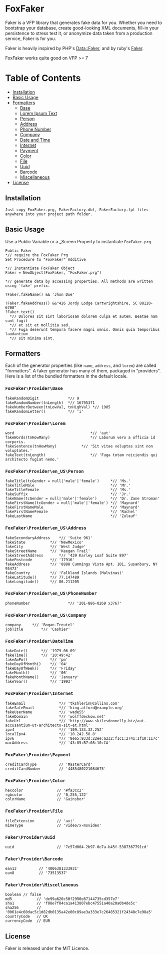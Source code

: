 # FoxFaker

Faker is a VFP library that generates fake data for you. Whether you need to bootstrap your database, create good-looking XML documents, fill-in your persistence to stress test it, or anonymize data taken from a production service, Faker is for you.

Faker is heavily inspired by PHP's [Data::Faker](http://search.cpan.org/~jasonk/Data-Faker-0.07/), and by ruby's [Faker](https://rubygems.org/gems/faker).

FoxFaker works quite good on VFP >= 7

# Table of Contents

- [Installation](#installation)
- [Basic Usage](#basic-usage)
- [Formatters](#formatters)
	- [Base](#foxfakerproviderbase)
	- [Lorem Ipsum Text](#foxfakerproviderlorem)
	- [Person](#foxfakerprovideren_usperson)
	- [Address](#foxfakerprovideren_usaddress)
	- [Phone Number](#foxfakerprovideren_usphonenumber)
	- [Company](#foxfakerprovideren_uscompany)
	- [Date and Time](#foxfakerproviderdatetime)
	- [Internet](#foxfakerproviderinternet)
	- [Payment](#foxfakerproviderpayment)
	- [Color](#foxfakerprovidercolor)
	- [File](#foxfakerproviderfile)
	- [Uuid](#foxfakerprovideruuid)
	- [Barcode](#foxfakerproviderbarcode)
	- [Miscellaneous](#foxfakerprovidermiscellaneous)
- [License](#license)


## Installation

```
Just copy FoxFaker.prg, FakerFactory.dbf, FakerFactory.fpt files anywhere into your project path folder.
```

## Basic Usage

Use a Public Variable or a _Screen Property to instantiate `FoxFaker.prg`.

```vfp
Public Faker
*// require the FoxFaker Prg
Set Procedure to "FoxFaker" Additive

*// Instantiate FoxFaker Object
Faker = NewObject(FoxFaker, "FoxFaker.prg")

*// generate data by accessing properties. All methods are written using 'fake' prefix.

?Faker.fakeName() && 'Jhon Doe'

?Faker.fakeAddress() &&"426 Jordy Lodge Cartwrightshire, SC 88120-6700"
?Faker.text()
  *// Dolores sit sint laboriosam dolorem culpa et autem. Beatae nam sunt fugit
  *// et sit et mollitia sed.
  *// Fuga deserunt tempora facere magni omnis. Omnis quia temporibus laudantium
  *// sit minima sint.
```
## Formatters

Each of the generator properties (like `name`, `address`, and `lorem`) are called "formatters". A faker generator has many of them, packaged in "providers". Here is a list of the bundled formatters in the default locale.

### `FoxFaker\Provider\Base`

    fakeRandomDigit             *// 9
    fakeRandomNumber(tnLength)  *// 16795371    
    fakeNumberBetween(tnLowVal, tnHighVal) *// 1985
    fakeRandomLetter()          *// 'i'

### `FoxFaker\Provider\Lorem`

    word                                  *// 'aut'
    fakeWords(tnHowMany)                  *// Laborum vero a officia id corporis.
    fakeSentence(tnHowMany)  		  *// 'Sit vitae voluptas sint non voluptates.'
    fakeText(tnLength)                    *// 'Fuga totam reiciendis qui architecto fugiat nemo.'

### `FoxFaker\Provider\en_US\Person`

    fakeTitle(tcGender = null|'male'|'female') 	   *// 'Ms.'
    fakeTitleMale                                  *// 'Mr.'
    fakeTitleFemale                                *// 'Ms.'
    fakeSuffix                                     *// 'Jr.'
    fakeName(tcGender = null|'male'|'female')      *// 'Dr. Zane Stroman'
    fakeFirstName(tcGender = null|'male'|'female') *// 'Maynard'
    fakeFirstNameMale                              *// 'Maynard'
    fakeFirstNameFemale                            *// 'Rachel'
    fakeLastName                                   *// 'Zulauf'

### `FoxFaker\Provider\en_US\Address`
    
    fakeSecondaryAddress	*// 'Suite 961'
    fakeState			*// 'NewMexico'    
    fakeCity			*// 'West Judge'
    fakeStreetName		*// 'Keegan Trail'
    fakeStreetAddress		*// '439 Karley Loaf Suite 897'
    fakePostcode		*// '17916'
    fakeAddress			*// '8888 Cummings Vista Apt. 101, Susanbury, NY 95473'
    fakeCountry			*// 'Falkland Islands (Malvinas)'
    fakeLatitude()		*// 77.147489
    fakeLongitude()		*// 86.211205

### `FoxFaker\Provider\en_US\PhoneNumber`

    phoneNumber             	*// '201-886-0269 x3767'

### `FoxFaker\Provider\en_US\Company`

    company		*// 'Bogan-Treutel'
    jobTitle		*// 'Cashier'

### `FoxFaker\Provider\DateTime`

    fakeDate()		*// '1979-06-09'
    fakeTime() 		*// '20:49:42'
    fakeAmPm()          *// 'pm'
    fakeDayOfMonth()    *// '04'
    fakeDayOfWeek()     *// 'Friday'
    fakeMonth()         *// '06'
    fakeMonthName()     *// 'January'
    fakeYear()          *// '1993'

### `FoxFaker\Provider\Internet`

    fakeEmail               *// 'tkshlerin@collins.com'
    fakeSafeEmail           *// 'king.alford@example.org'
    fakeUserName            *// 'wade55'
    fakeDomain              *// 'wolffdeckow.net'
    fakeUrl                 *// 'http://www.skilesdonnelly.biz/aut-accusantium-ut-architecto-sit-et.html'
    ipv4                    *// '109.133.32.252'
    localIpv4               *// '10.242.58.8'
    ipv6                    *// '8e65:933d:22ee:a232:f1c1:2741:1f10:117c'
    macAddress              *// '43:85:B7:08:10:CA'

### `FoxFaker\Provider\Payment`

    creditCardType          // 'MasterCard'
    creditCardNumber        // '4485480221084675'

### `FoxFaker\Provider\Color`

    hexcolor               // '#fa3cc2'
    rgbcolor               // '0,255,122'
    colorName              // 'Gainsbor'

### `FoxFaker\Provider\File`

    fileExtension          // 'avi'
    mimeType               // 'video/x-msvideo'

### `Faker\Provider\Uuid`

    uuid                   // '7e57d004-2b97-0e7a-b45f-5387367791cd'

### `Faker\Provider\Barcode`

    ean13          // '4006381333931'
    ean8           // '73513537'

### `Faker\Provider\Miscellaneous`

    boolean // false
    md5           // 'de99a620c50f2990e87144735cd357e7'
    sha1          // 'f08e7f04ca1a413807ebc47551a40a20a0b4de5c'
    sha256        // '0061e4c60dac5c1d82db0135a42e00c89ae3a333e7c26485321f24348c7e98a5'
    countryCode   // UK
    currencyCode  // EUR

## License

Faker is released under the MIT Licence.

